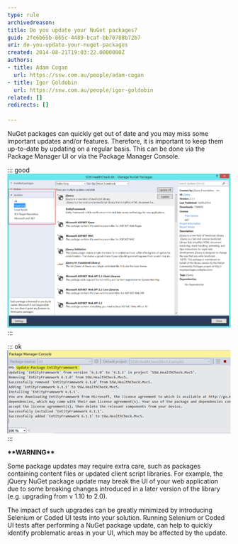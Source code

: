 ```yaml
---
type: rule
archivedreason: 
title: Do you update your NuGet packages?
guid: 2fe6b65b-865c-4489-bcaf-bb70788b72b7
uri: do-you-update-your-nuget-packages
created: 2014-08-21T19:03:22.0000000Z
authors:
- title: Adam Cogan
  url: https://ssw.com.au/people/adam-cogan
- title: Igor Goldobin
  url: https://ssw.com.au/people/igor-goldobin
related: []
redirects: []

---
```


NuGet packages can quickly get out of date and you may miss some important updates and/or features. Therefore, it is important to keep them up-to-date by updating on a regular basis. This can be done via the Package Manager UI or via the Package Manager Console.

<!--endintro-->

::: good  
![Figure: Good example -  NuGet packages via Package Manager are all up-to-date](nuget-update1.png)  
:::  

::: ok  
![Figure: Update one package at a time eg. The command 'Update-Package EntityFramework' will update the one NuGet package via the Package Manager Console. Then test](nuget-update2.png)  
:::  

**\*\*WARNING\*\***

Some package updates may require extra care, such as packages containing content files or updated client script libraries. For example, the jQuery NuGet package update may break the UI of your web application due to some breaking changes introduced in a later version of the library (e.g. upgrading from v 1.10 to 2.0).

The impact of such upgrades can be greatly minimized by introducing Selenium or Coded UI tests into your solution. Running Selenium or Coded UI tests after performing a NuGet package update, can help to quickly identify problematic areas in your UI, which may be affected by the update.
